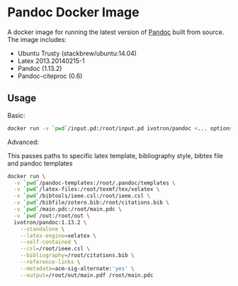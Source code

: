 # Pandoc Docker Image

A docker image for running the latest version of [Pandoc](https://github.com/jgm/pandoc) built from source. The image includes:

  * Ubuntu Trusty (stackbrew/ubuntu:14.04)
  * Latex 2013.20140215-1
  * Pandoc (1.13.2)
  * Pandoc-citeproc (0.6)

## Usage

Basic:

```bash
docker run -v `pwd`/input.pd:/root/input.pd ivotron/pandoc <... options ...>
```

Advanced:

This passes paths to specific latex template, bibliography style, 
bibtex file and pandoc templates

```bash
docker run \
  -v `pwd`/pandoc-templates:/root/.pandoc/templates \
  -v `pwd`/latex-files:/root/texmf/tex/xelatex \
  -v `pwd`/bibtools/ieee.csl:/root/ieee.csl \
  -v `pwd`/bibfile/zotero.bib:/root/citations.bib \
  -v `pwd`/main.pdc:/root/main.pdc \
  -v `pwd`/out:/root/out \
  ivotron/pandoc:1.13.2 \
    --standalone \
    --latex-engine=xelatex \
    --self-contained \
    --csl=/root/ieee.csl \
    --bibliography=/root/citations.bib \
    --reference-links \
    --metadata=acm-sig-alternate:'yes' \
    --output=/root/out/main.pdf /root/main.pdc
```
